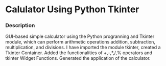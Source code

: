# Calulator Using Python Tkinter
### Description
GUI-based simple calculator using the Python progranning and Tkinter module, which can perform arithmetic operations addition, subtraction, multiplication, and divisions.
I have imported the module tkinter, created a Tkinter Container. Added the functionalities of +,-,*,/,% operators and tkinter Widget Functions. Generated the application of the calculator.
